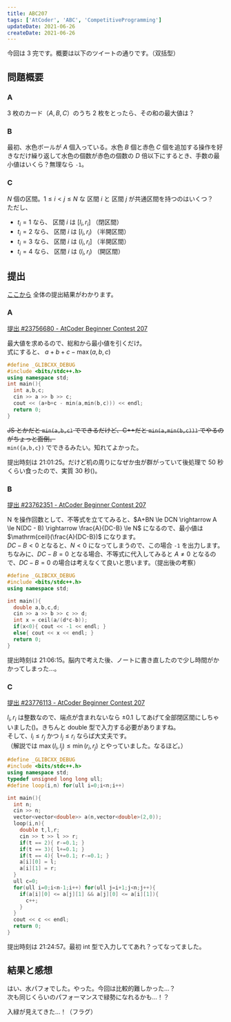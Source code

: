 ```yaml
---
title: ABC207
tags: ['AtCoder', 'ABC', 'CompetitiveProgramming']
updateDate: 2021-06-26
createDate: 2021-06-26
---
```


今回は 3 完です。概要は以下のツイートの通りです。（双括型）

<twitter-embed tweetid="1408782347667853322"></twitter-embed>

## 問題概要

### A

3 枚のカード（$A,B,C$）のうち 2 枚をとったら、その和の最大値は？

### B

最初、水色ボールが $A$ 個入っている。水色 $B$ 個と赤色 $C$ 個を追加する操作を好きなだけ繰り返して水色の個数が赤色の個数の $D$ 倍以下にするとき、手数の最小値はいくら？無理なら `-1`。

### C

$N$ 個の区間。$1 \le i \lt j \le N$ な 区間 $i$ と 区間 $j$ が共通区間を持つのはいくつ？<br>
ただし、

- $t_i = 1$ なら、 区間 $i$ は $[l_i,r_i]$ （閉区間）
- $t_i = 2$ なら、 区間 $i$ は $[l_i,r_i)$ （半開区間）
- $t_i = 3$ なら、 区間 $i$ は $(l_i,r_i]$ （半開区間）
- $t_i = 4$ なら、 区間 $i$ は $(l_i,r_i)$ （開区間）

## 提出

[ここから](https://atcoder.jp/contests/abc207/submissions?f.User=a01sa01to) 全体の提出結果がわかります。

### A

[提出 #23756680 - AtCoder Beginner Contest 207](https://atcoder.jp/contests/abc207/submissions/23756680)

最大値を求めるので、総和から最小値を引くだけ。<br>
式にすると、 $a+b+c-\max (a,b,c)$

```cpp
#define _GLIBCXX_DEBUG
#include <bits/stdc++.h>
using namespace std;
int main(){
  int a,b,c;
  cin >> a >> b >> c;
  cout << (a+b+c - min(a,min(b,c))) << endl;
  return 0;
}
```

~~JS とかだと `min(a,b,c)` でできるだけど、C++だと `min(a,min(b,c)))` でやるのがちょっと面倒。~~ <br>
`min({a,b,c})` でできるみたい。知れてよかった。

提出時刻は 21:01:25。だけど机の周りになぜか虫が群がっていて後処理で 50 秒くらい食ったので、実質 30 秒()。

### B

[提出 #23762351 - AtCoder Beginner Contest 207](https://atcoder.jp/contests/abc207/submissions/23762351)

N を操作回数として、不等式を立ててみると、$A+BN \le DCN \rightarrow A \le N(DC - B) \rightarrow \frac{A}{DC-B} \le N$ になるので、最小値は $\mathrm{ceil}(\frac{A}{DC-B})$ になります。<br>
$DC-B \lt 0$ となると、$N \lt 0$ になってしまうので、この場合 `-1` を出力します。<br>
ちなみに、$DC-B = 0$ となる場合、不等式に代入してみると $A \ne 0$ となるので、$DC-B = 0$ の場合は考えなくて良いと思います。（提出後の考察）

```cpp
#define _GLIBCXX_DEBUG
#include <bits/stdc++.h>
using namespace std;

int main(){
  double a,b,c,d;
  cin >> a >> b >> c >> d;
  int x = ceil(a/(d*c-b));
  if(x<0){ cout << -1 << endl; }
  else{ cout << x << endl; }
  return 0;
}
```

提出時刻は 21:06:15。脳内で考えた後、ノートに書き直したので少し時間がかかってしまった...。

### C

[提出 #23776113 - AtCoder Beginner Contest 207](https://atcoder.jp/contests/abc207/submissions/23776113)

$l_i, r_i$ は整数なので、端点が含まれないなら $\pm 0.1$ してあげて全部閉区間にしちゃいました()。きちんと double 型で入力する必要がありますね。<br>
そして、$l_i \le r_j$ かつ $l_j \le r_i$ ならば大丈夫です。<br>
（解説では $\max(l_i, l_j) \le \min(r_i, r_j)$ とやっていました。なるほど。）

```cpp
#define _GLIBCXX_DEBUG
#include <bits/stdc++.h>
using namespace std;
typedef unsigned long long ull;
#define loop(i,n) for(ull i=0;i<n;i++)

int main(){
  int n;
  cin >> n;
  vector<vector<double>> a(n,vector<double>(2,0));
  loop(i,n){
    double t,l,r;
    cin >> t >> l >> r;
    if(t == 2){ r-=0.1; }
    if(t == 3){ l+=0.1; }
    if(t == 4){ l+=0.1; r-=0.1; }
    a[i][0] = l;
    a[i][1] = r;
  }
  ull c=0;
  for(ull i=0;i<n-1;i++) for(ull j=i+1;j<n;j++){
    if(a[i][0] <= a[j][1] && a[j][0] <= a[i][1]){
      c++;
    }
  }
  cout << c << endl;
  return 0;
}
```

提出時刻は 21:24:57。最初 int 型で入力しててあれ？ってなってました。

## 結果と感想

<twitter-embed tweetid="1408786534963105802"></twitter-embed>

はい、水パフォでした。やった。今回は比較的難しかった...？<br>
次も同じくらいのパフォーマンスで緑勢になれるかも...！？

入緑が見えてきた...！（フラグ）
